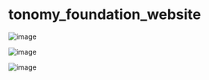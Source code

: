 # tonomy_foundation_website
![image](https://user-images.githubusercontent.com/97520268/195678880-cb8d68e4-1e93-42e6-ab1b-f54c28057af3.png)

![image](https://user-images.githubusercontent.com/97520268/195679218-3247ad07-6753-4e64-bc38-ddaa351b6f6f.png)

![image](https://user-images.githubusercontent.com/97520268/195679271-61c8932d-3a41-4cbc-9158-d7f213fb7adf.png)

